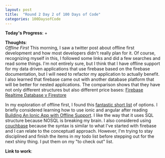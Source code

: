 ```yaml
---
layout: post
title:  "Round 2 Day 2 of 100 Days of Code"
categories: 100DaysofCode
---
```

**Today's Progress**:
+ 

**Thoughts**:  
*Offline First* This morning, I saw a twitter post about offline first development and how most developers didn't really plan for it. Of course, recognizing myself in this, I followed some links and did a few searches and read some things. I'm not entirely sure, but I think that I have offline support for my data driven applications that use firebase based on the firebase documentation, but I will need to refactor my application to actually benefit. I also learned that firebase came out with another database platform that will be better for nested applications. The comparison shows that they have not only different structures but also different price bases: [Firebase Realtime Database v Firestore](https://firebase.google.com/docs/firestore/rtdb-vs-firestore)

In my exploration of offline first, I found this [fantastic short list](https://techbeacon.com/offline-first-web-mobile-apps-top-frameworks-components) of options. I briefly considered learning how to use ionic and angular after reading [Building An Ionic App with Offline Support](http://blog.ionic.io/building-an-ionic-app-with-offline-support-part-1/). I like the way that it uses SQL structure because NOSQL is breaking my brain. I also considered using [couchbase](https://developer.couchbase.com/documentation/mobile/1.4/installation/ios/index.html) because the syntax is similar to what I've started with firebase and I can relate to the conceptuatl approach. However, I'm trying to stay disciplined and finish the items in my todo list before stepping out for the next shiny thing. I put them on my "to check out" list. 

**Link to work**:
